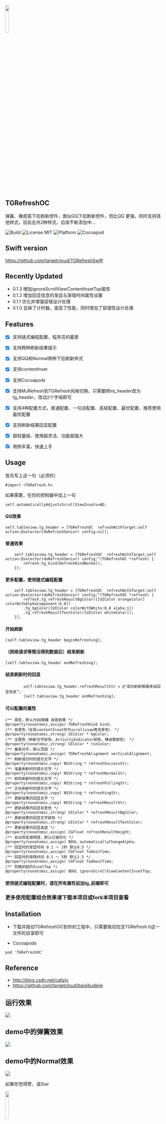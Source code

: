 <img src="https://github.com/targetcloud/TGRefreshOC/blob/master/Banners.png" width = "15%" hight = "15%"/>

  ## TGRefreshOC
弹簧、橡皮筋下拉刷新控件，类似QQ下拉刷新控件，但比QQ 更强，同时支持其他样式，目前总共2种样式，后续不断添加中...

![Build](https://img.shields.io/badge/build-passing-green.svg)
![License MIT](https://img.shields.io/badge/license-MIT-green.svg?style=flat)
![Platform](https://img.shields.io/cocoapods/p/Pastel.svg?style=flat)
![Cocoapod](https://img.shields.io/badge/pod-v0.1.2-blue.svg)


## Swift version
https://github.com/targetcloud/TGRefreshSwift


## Recently Updated
- 0.1.3 增加ignoreScrollViewContentInsetTop属性
- 0.1.2 增加回显信息的渐显与渐隐时间属性设置
- 0.1.1 优化并增强容错设计处理
- 0.1.0 去掉了计时器，提高了性能，同时增加了容错性设计处理


## Features
- [x] 支持链式编程配置，程序员的最爱
- [x] 支持两种刷新结果提示
- [x] 支持QQ和Normal两种下拉刷新样式
- [x] 支持contentInset
- [x] 支持Cocoapods
- [x] 支持MJRefresh到TGRefresh风格切换，只需要把mj_header改为tg_header，改动2个字母即可
- [x] 支持4种配置方式，普通配置、一句话配置、高级配置、最优配置，推荐使用最优配置
- [x] 支持刷新结果回显配置
- [x] 超轻量级、使用超灵活、功能超强大
- [x] 用例丰富，快速上手


## Usage
首先写上这一句（必须的）
```
#import <TGRefresh.h>
```
如果需要，在你的控制器中加上一句
```
self.automaticallyAdjustsScrollViewInsets=NO;
```

#### QQ效果
```
self.tableview.tg_header = [TGRefreshOC  refreshWithTarget:self action:@selector(doRefreshSenior) config:nil];
```

#### 普通效果
```
    self.tableview.tg_header = [TGRefreshOC  refreshWithTarget:self action:@selector(doRefreshSenior) config:^(TGRefreshOC *refresh) {
        refresh.tg_kind(RefreshKindNormal);
    }];
```

#### 更多配置，使用链式编程配置
```
    self.tableview.tg_header = [TGRefreshOC  refreshWithTarget:self action:@selector(doRefreshSenior) config:^(TGRefreshOC *refresh) {
        refresh.tg_refreshResultBgColor([[UIColor orangeColor] colorWithAlphaComponent:0.8])
        .tg_bgColor([UIColor colorWithWhite:0.8 alpha:1])
        .tg_refreshResultTextColor([UIColor whiteColor]);
    }];
```

#### 开始刷新
```
[self.tableview.tg_header beginRefreshing];
```

#### （网络请求等情况得到数据后）结束刷新
```
[self.tableview.tg_header endRefreshing];
```

#### 结束刷新时的回显
```
        self.tableview.tg_header.refreshResultStr = @"成功刷新数据来自回显信息”;
        [self.tableview.tg_header endRefreshing];
```

#### 可以配置的属性
```
/** 类型，默认为QQ弹簧 皮筋效果 */
@property(nonatomic,assign) TGRefreshKind kind;
/** 背景色（在有contentInset时为scrollview等背景色） */
@property(nonatomic,strong) UIColor * bgColor;
/** 主题色（刷新文字颜色、ActivityIndicator颜色、橡皮筯颜色） */
@property(nonatomic,strong) UIColor * tinColor;
/** 垂直对齐，默认顶部 */
@property(nonatomic,assign) TGRefreshAlignment verticalAlignment;
/** 刷新成功时的提示文字 */
@property(nonatomic,copy) NSString * refreshSuccessStr;
/** 准备刷新时的提示文字 */
@property(nonatomic,copy) NSString * refreshNormalStr;
/** 即将刷新时的提示文字 */
@property(nonatomic,copy) NSString * refreshPullingStr;
/** 正在刷新时的提示文字 */
@property(nonatomic,copy) NSString * refreshingStr;
/** 更新结果的回显文字 */
@property(nonatomic,copy) NSString * refreshResultStr;
/** 更新结果的回显背景色 */
@property(nonatomic,strong) UIColor * refreshResultBgColor;
/** 更新结果的回显文字颜色 */
@property(nonatomic,strong) UIColor * refreshResultTextColor;
/** 更新结果的回显高度 */
@property(nonatomic,assign) CGFloat refreshResultHeight;
/** 自动改变透明度，默认已做优化 */
@property(nonatomic,assign) BOOL automaticallyChangeAlpha;
/** 回显时的渐显时间 0.1 ～ 2秒 默认0.5 */
@property(nonatomic,assign) CGFloat fadeinTime;
/** 回显时的渐隐时间 0.1 ～ 5秒 默认1.5 */
@property(nonatomic,assign) CGFloat fadeoutTime;
/** 忽略初始的InsetTop */
@property(nonatomic,assign) BOOL ignoreScrollViewContentInsetTop;
```
#### 使用链式编程配置时，请在所有属性前加tg_前缀即可

### 更多使用配置组合效果请下载本项目或fork本项目查看

## Installation
- 下载并拖动TGRefreshOC到你的工程中，只需要拖动包含TGRefresh.h这一文件的目录即可

- Cocoapods
```
pod 'TGRefreshOC'
```

## Reference
- http://blog.csdn.net/callzjy
- https://github.com/targetcloud/baisibudejie

## 运行效果
![](https://github.com/targetcloud/baisibudejie/blob/master/refresha.gif) 

## demo中的弹簧效果
![](https://github.com/targetcloud/TGRefreshOC/blob/master/refresha.gif)

## demo中的Normal效果
![](https://github.com/targetcloud/TGRefreshOC/blob/master/refreshb.gif)

如果你觉得赞，请Star

<img src="https://github.com/targetcloud/TGRefreshOC/blob/master/logo.png" width = "15%" hight = "15%"/>

